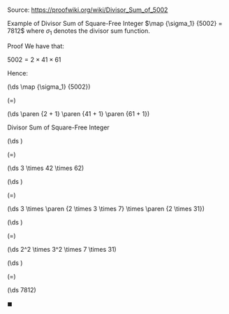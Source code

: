 # 

Source: https://proofwiki.org/wiki/Divisor_Sum_of_5002

Example of Divisor Sum of Square-Free Integer
$\map {\sigma_1} {5002} = 7812$
where $\sigma_1$ denotes the divisor sum function.

Proof
We have that:

$5002 = 2 \times 41 \times 61$

Hence:














\(\ds \map {\sigma_1} {5002}\)

\(=\)







\(\ds \paren {2 + 1} \paren {41 + 1} \paren {61 + 1}\)





Divisor Sum of Square-Free Integer














\(\ds \)

\(=\)







\(\ds 3 \times 42 \times 62\)




















\(\ds \)

\(=\)







\(\ds 3 \times \paren {2 \times 3 \times 7} \times \paren {2 \times 31}\)




















\(\ds \)

\(=\)







\(\ds 2^2 \times 3^2 \times 7 \times 31\)




















\(\ds \)

\(=\)







\(\ds 7812\)









$\blacksquare$





